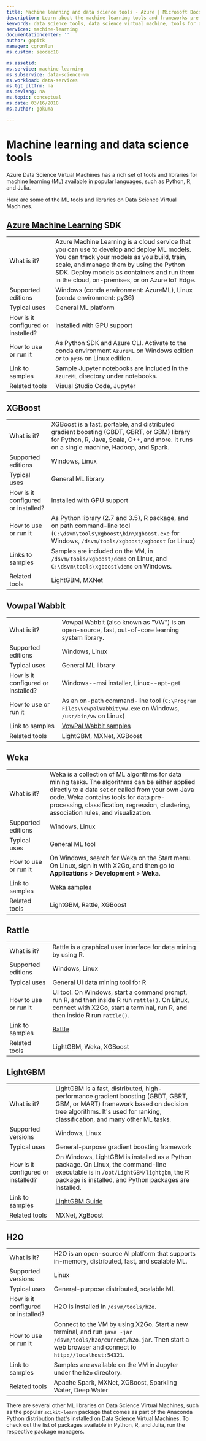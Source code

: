 ```yaml
---
title: Machine learning and data science tools - Azure | Microsoft Docs
description: Learn about the machine learning tools and frameworks pre-installed on the Data Science Virtual Machine.
keywords: data science tools, data science virtual machine, tools for data science, linux data science
services: machine-learning
documentationcenter: ''
author: gopitk
manager: cgronlun
ms.custom: seodec18

ms.assetid: 
ms.service: machine-learning
ms.subservice: data-science-vm
ms.workload: data-services
ms.tgt_pltfrm: na
ms.devlang: na
ms.topic: conceptual
ms.date: 03/16/2018
ms.author: gokuma

---
```


# Machine learning and data science tools
Azure Data Science Virtual Machines has a rich set of tools and libraries for machine learning (ML) available in popular languages, such as Python, R, and Julia. 

Here are some of the ML tools and libraries on Data Science Virtual Machines. 

## [Azure Machine Learning](https://docs.microsoft.com/azure/machine-learning/service/overview-what-is-azure-ml) SDK
|    |           |
| ------------- | ------------- |
| What is it?   |   Azure Machine Learning is a cloud service that you can use to develop and deploy ML models. You can track your models as you build, train, scale, and manage them by using the Python SDK. Deploy models as containers and run them in the cloud, on-premises, or on Azure IoT Edge.   |
| Supported editions     | Windows (conda environment: AzureML), Linux (conda environment: py36)    |
| Typical uses      | General ML platform      |
| How is it configured or installed?      |  Installed with GPU support   |
| How to use or run it      | As Python SDK and Azure CLI. Activate to the conda environment `AzureML` on Windows edition *or* to `py36` on Linux edition.      |
| Link to samples      | Sample Jupyter notebooks are included in the `AzureML` directory under notebooks.  |
| Related tools      | Visual Studio Code, Jupyter   |

## XGBoost 
|    |           |
| ------------- | ------------- |
| What is it?   |    XGBoost is a fast, portable, and distributed gradient boosting (GBDT, GBRT, or GBM) library for Python, R, Java, Scala, C++, and more. It runs on a single machine, Hadoop, and Spark.    |
| Supported editions     | Windows, Linux     |
| Typical uses      | General ML library      |
| How is it configured or installed?      |  Installed with GPU support   |
| How to use or run it      | As Python library (2.7 and 3.5), R package, and on path command-line tool (`C:\dsvm\tools\xgboost\bin\xgboost.exe` for Windows, `/dsvm/tools/xgboost/xgboost` for Linux)    |
| Links to samples      | Samples are included on the VM, in `/dsvm/tools/xgboost/demo` on Linux, and `C:\dsvm\tools\xgboost\demo` on Windows.   |
| Related tools      | LightGBM, MXNet   |



## Vowpal Wabbit
|    |           |
| ------------- | ------------- |
| What is it?   |   Vowpal Wabbit (also known as "VW") is an open-source, fast, out-of-core learning system library.    |
| Supported editions     | Windows, Linux     |
| Typical uses      | General ML library      |
| How is it configured or installed?      |  Windows--msi installer, Linux--apt-get |
| How to use or run it      | As an on-path command-line tool (`C:\Program Files\VowpalWabbit\vw.exe` on Windows, `/usr/bin/vw` on Linux)    |
| Link to samples      | [VowPal Wabbit samples](https://github.com/JohnLangford/vowpal_wabbit/wiki/Examples) |
| Related tools      |LightGBM, MXNet, XGBoost   |


## Weka
|    |           |
| ------------- | ------------- |
| What is it?   |  Weka is a collection of ML algorithms for data mining tasks. The algorithms can be either applied directly to a data set or called from your own Java code. Weka contains tools for data pre-processing, classification, regression, clustering, association rules, and visualization. |
| Supported editions     | Windows, Linux     |
| Typical uses      | General ML tool     |
| How to use or run it      | On Windows, search for Weka on the Start menu. On Linux, sign in with X2Go, and then go to **Applications** > **Development** > **Weka**. |
| Link to samples      | [Weka samples](https://www.cs.waikato.ac.nz/ml/weka/documentation.html) |
| Related tools      |LightGBM, Rattle, XGBoost   |

## Rattle
|    |           |
| ------------- | ------------- |
| What is it?   |   Rattle is a graphical user interface for data mining by using R.   |
| Supported editions     | Windows, Linux     |
| Typical uses      | General UI data mining tool for R    |
| How to use or run it      | UI tool. On Windows, start a command prompt, run R, and then inside R run `rattle()`. On Linux, connect with X2Go, start a terminal, run R, and then inside R run `rattle()`. |
| Link to samples      | [Rattle](https://togaware.com/onepager/) |
| Related tools      |LightGBM, Weka, XGBoost   |

## LightGBM
|    |           |
| ------------- | ------------- |
| What is it?   | LightGBM is a fast, distributed, high-performance gradient boosting (GBDT, GBRT, GBM, or MART) framework based on decision tree algorithms. It's used for ranking, classification, and many other ML tasks.    |
| Supported versions      | Windows, Linux    |
| Typical uses      | General-purpose gradient boosting framework      |
| How is it configured or installed?      | On Windows, LightGBM is installed as a Python package. On Linux, the command-line executable is in `/opt/LightGBM/lightgbm`, the R package is installed, and Python packages are installed.     |
| Link to samples      | [LightGBM Guide](https://github.com/Microsoft/LightGBM/tree/master/examples/python-guide)   |
| Related tools      | MXNet, XgBoost  |

## H2O
|    |           |
| ------------- | ------------- |
| What is it?   | H2O is an open-source AI platform that supports in-memory, distributed, fast, and scalable ML.  |
| Supported versions      | Linux   |
| Typical uses      | General-purpose distributed, scalable ML   |
| How is it configured or installed?      | H2O is installed in `/dsvm/tools/h2o`.      |
| How to use or run it      | Connect to the VM by using X2Go. Start a new terminal, and run `java -jar /dsvm/tools/h2o/current/h2o.jar`. Then start a web browser and connect to `http://localhost:54321`.      |
| Link to samples      | Samples are available on the VM in Jupyter under the `h2o` directory.      |
| Related tools      | Apache Spark, MXNet, XGBoost, Sparkling Water, Deep Water    |

There are several other ML libraries on Data Science Virtual Machines, such as the popular `scikit-learn` package that comes as part of the Anaconda Python distribution that's installed on Data Science Virtual Machines. To check out the list of packages available in Python, R, and Julia, run the respective package managers.
